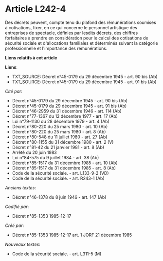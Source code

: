 # Article L242-4

Des décrets peuvent, compte tenu du plafond des rémunérations soumises à cotisations, fixer, en ce qui concerne le personnel
artistique des entreprises de spectacle, définies par lesdits décrets, des chiffres forfaitaires à prendre en considération
pour le calcul des cotisations de sécurité sociale et d'allocations familiales et déterminés suivant la catégorie
professionnelle et l'importance des rémunérations.

**Liens relatifs à cet article**

**Liens**:

  - TXT_SOURCE: Décret n°45-0179 du 29 décembre 1945 - art. 90 bis (Ab)
  - TXT_SOURCE: Décret n°45-0179 du 29 décembre 1945 - art. 91 bis (Ab)

_Cité par_:

  - Décret n°45-0179 du 29 décembre 1945 - art. 90 bis (Ab)
  - Décret n°45-0179 du 29 décembre 1945 - art. 91 bis (Ab)
  - Décret n°46-2959 du 31 décembre 1946 - art. 114 (Ab)
  - Décret n°77-1367 du 12 décembre 1977 - art. 17 (Ab)
  - Loi n°79-1130 du 28 décembre 1979 - art. 4 (Ab)
  - Décret n°80-220 du 25 mars 1980 - art. 10 (Ab)
  - Décret n°80-220 du 25 mars 1980 - art. 8 (Ab)
  - Décret n°80-548 du 11 juillet 1980 - art. 27 (Ab)
  - Décret n°80-1155 du 31 décembre 1980 - art. 2 (V)
  - Décret n°81-42 du 21 janvier 1981 - art. 8 (Ab)
  - Arrêté du 20 juin 1983
  - Loi n°84-575 du 9 juillet 1984 - art. 38 (Ab)
  - Décret n°85-1517 du 31 décembre 1985 - art. 10 (Ab)
  - Décret n°85-1517 du 31 décembre 1985 - art. 8 (Ab)
  - Code de la sécurité sociale. - art. L133-9-2 (VD)
  - Code de la sécurité sociale. - art. R243-1 (Ab)

_Anciens textes_:

  - Décret n°46-1378 du 8 juin 1946 - art. 147 (Ab)

_Codifié par_:

  - Décret n°85-1353 1985-12-17

_Créé par_:

  - Décret n°85-1353 1985-12-17 art. 1 JORF 21 décembre 1985

_Nouveaux textes_:

  - Code de la sécurité sociale. - art. L311-5 (M)
